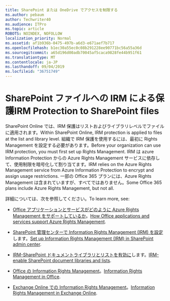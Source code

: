 ```yaml
---
title: SharePoint または OneDrive でアクセスを制限する
ms.author: pebaum
author: Techwriter40
ms.audience: ITPro
ms.topic: article
ROBOTS: NOINDEX, NOFOLLOW
localization_priority: Normal
ms.assetid: af1b936b-0475-497b-a6d3-e671aef7b717
ms.openlocfilehash: b1ec30a55ec0c08b291228ee90771bc56a55a36d
ms.sourcegitcommit: a65d196d00adb70045af5caca9828fe44b951f61
ms.translationtype: MT
ms.contentlocale: ja-JP
ms.lasthandoff: 09/04/2019
ms.locfileid: "36751749"
---
```

# <a name="irm-protection-to-sharepoint-files"></a><span data-ttu-id="0de76-102">SharePoint ファイルへの IRM による保護</span><span class="sxs-lookup"><span data-stu-id="0de76-102">IRM Protection to SharePoint files</span></span>


<span data-ttu-id="0de76-103">SharePoint Online では、IRM 保護はリストおよびライブラリレベルでファイルに適用されます。</span><span class="sxs-lookup"><span data-stu-id="0de76-103">Within SharePoint Online, IRM protection is applied to files at the list and library level.</span></span> <span data-ttu-id="0de76-104">組織で IRM 保護を使用するには、最初に Rights Management を設定する必要があります。</span><span class="sxs-lookup"><span data-stu-id="0de76-104">Before your organization can use IRM protection, you must first set up Rights Management.</span></span> <span data-ttu-id="0de76-105">IRM は azure Information Protection からの Azure Rights Management サービスに依存して、使用制限を暗号化して割り当てます。</span><span class="sxs-lookup"><span data-stu-id="0de76-105">IRM relies on the Azure Rights Management service from Azure Information Protection to encrypt and assign usage restrictions.</span></span> <span data-ttu-id="0de76-106">一部の Office 365 プランには、Azure Rights Management は含まれていますが、すべてではありません。</span><span class="sxs-lookup"><span data-stu-id="0de76-106">Some Office 365 plans include Azure Rights Management, but not all.</span></span> 

<span data-ttu-id="0de76-107">詳細については、次を参照してください。</span><span class="sxs-lookup"><span data-stu-id="0de76-107">To learn more, see:</span></span>

- <span data-ttu-id="0de76-108">[Office アプリケーションとサービスがどのように Azure Rights Management をサポートしているか](https://docs.microsoft.com/azure/information-protection/understand-explore/office-apps-services-support)。</span><span class="sxs-lookup"><span data-stu-id="0de76-108">[How Office applications and services support Azure Rights Management](https://docs.microsoft.com/azure/information-protection/understand-explore/office-apps-services-support).</span></span>

- <span data-ttu-id="0de76-109">[SharePoint 管理センターで Information Rights Management (IRM) を設定](https://docs.microsoft.com/office365/securitycompliance/set-up-irm-in-sp-admin-center)します。</span><span class="sxs-lookup"><span data-stu-id="0de76-109">[Set up Information Rights Management (IRM) in SharePoint admin center](https://docs.microsoft.com/office365/securitycompliance/set-up-irm-in-sp-admin-center).</span></span>

- <span data-ttu-id="0de76-110">[IRM-SharePoint ドキュメントライブラリとリストを有効に](https://docs.microsoft.com/office365/securitycompliance/set-up-irm-in-sp-admin-center#irm-enable-sharepoint-document-libraries-and-lists)します。</span><span class="sxs-lookup"><span data-stu-id="0de76-110">[IRM-enable SharePoint document libraries and lists](https://docs.microsoft.com/office365/securitycompliance/set-up-irm-in-sp-admin-center#irm-enable-sharepoint-document-libraries-and-lists).</span></span>

- <span data-ttu-id="0de76-111">[Office の Information Rights Management](https://support.office.com/Article/Information-Rights-Management-in-Office-c7a70797-6b1e-493f-acf7-92a39b85e30c)。</span><span class="sxs-lookup"><span data-stu-id="0de76-111">[Information Rights Management in Office](https://support.office.com/Article/Information-Rights-Management-in-Office-c7a70797-6b1e-493f-acf7-92a39b85e30c).</span></span>

- <span data-ttu-id="0de76-112">[Exchange Online での Information Rights Management](https://docs.microsoft.com/office365/SecurityCompliance/information-rights-management-in-exchange-online)。</span><span class="sxs-lookup"><span data-stu-id="0de76-112">[Information Rights Management in Exchange Online](https://docs.microsoft.com/office365/SecurityCompliance/information-rights-management-in-exchange-online).</span></span>



